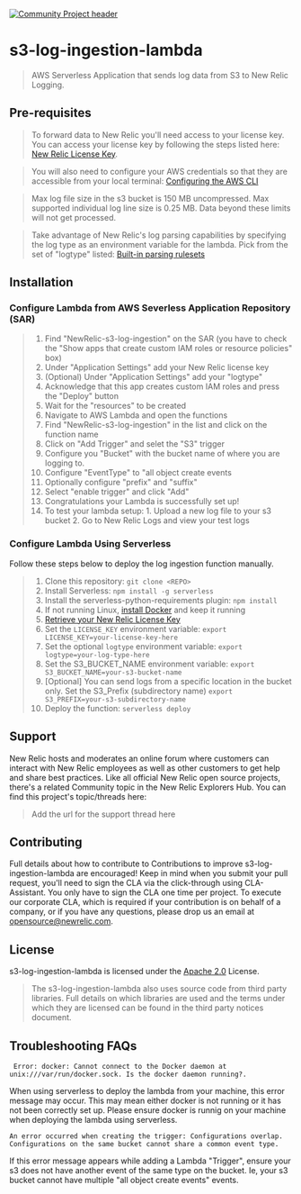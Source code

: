 [![Community Project header](https://github.com/newrelic/open-source-office/raw/master/examples/categories/images/Community_Project.png)](https://github.com/newrelic/open-source-office/blob/master/examples/categories/index.md#community-project)



# s3-log-ingestion-lambda

>AWS Serverless Application that sends log data from S3 to New Relic Logging.

## Pre-requisites

>To forward data to New Relic you'll need access to your license key. You can access your license key by following the steps listed here: [New Relic License Key](https://docs.newrelic.com/docs/accounts/install-new-relic/account-setup/license-key).

>You will also need to configure your AWS credentials so that they are accessible from your local terminal: [Configuring the AWS CLI](https://docs.aws.amazon.com/cli/latest/userguide/cli-chap-configure.html)

> Max log file size in the s3 bucket is 150 MB uncompressed. Max supported individual log line size is 0.25 MB. Data beyond these limits will not get processed. 

> Take advantage of New Relic's log parsing capabilities by specifying the log type as an environment variable for the lambda. Pick from the set of "logtype" listed: [Built-in parsing rulesets](https://docs.newrelic.com/docs/logs/new-relic-logs/ui-data/new-relic-logs-parsing-built-rules-custom-parsing#built-in-rules)



## Installation

### Configure Lambda from AWS Severless Application Repository (SAR)

> 1. Find "NewRelic-s3-log-ingestion" on the SAR (you have to check the "Show apps that create custom IAM roles or resource policies" box)
> 2. Under "Application Settings" add your New Relic license key
> 3. (Optional) Under "Application Settings" add your "logtype" 
> 4. Acknowledge that this app creates custom IAM roles and press the "Deploy" button
> 5. Wait for the "resources" to be created
> 6. Navigate to AWS Lambda and open the functions
> 7. Find "NewRelic-s3-log-ingestion" in the list and click on the function name
> 8. Click on "Add Trigger" and selet the "S3" trigger
> 9. Configure you "Bucket" with the bucket name of where you are logging to. 
> 10. Configure "EventType" to "all object create events
> 11. Optionally configure "prefix" and "suffix"
> 12. Select "enable trigger" and click "Add"
> 13. Congratulations your Lambda is successfully set up!
> 14. To test your lambda setup:
     1. Upload a new log file to your s3 bucket
    2. Go to New Relic Logs and view your test logs


### Configure Lambda Using Serverless

Follow these steps below to deploy the log ingestion function manually. 

> 1. Clone this repository: `git clone <REPO>`
> 2. Install Serverless: `npm install -g serverless`
> 3. Install the serverless-python-requirements plugin: `npm install`
> 4. If not running Linux, [install Docker](https://docs.docker.com/install/) and keep it running
> 5. [Retrieve your New Relic License Key](https://docs.newrelic.com/docs/accounts/install-new-relic/account-setup/license-key)
> 6. Set the `LICENSE_KEY` environment variable: `export LICENSE_KEY=your-license-key-here`
> 7. Set the optional `logtype` environment variable: `export logtype=your-log-type-here`
> 8. Set the S3_BUCKET_NAME environment variable: `export S3_BUCKET_NAME=your-s3-bucket-name`
> 9. [Optional] You can send logs from a specific location in the bucket only. Set the S3_Prefix (subdirectory name) `export S3_PREFIX=your-s3-subdirectory-name`
> 10. Deploy the function: `serverless deploy`
 


## Support

New Relic hosts and moderates an online forum where customers can interact with New Relic employees as well as other customers to get help and share best practices. Like all official New Relic open source projects, there's a related Community topic in the New Relic Explorers Hub. You can find this project's topic/threads here:

>Add the url for the support thread here

## Contributing
Full details about how to contribute to
Contributions to improve s3-log-ingestion-lambda are encouraged! Keep in mind when you submit your pull request, you'll need to sign the CLA via the click-through using CLA-Assistant. You only have to sign the CLA one time per project.
To execute our corporate CLA, which is required if your contribution is on behalf of a company, or if you have any questions, please drop us an email at opensource@newrelic.com.

## License
s3-log-ingestion-lambda is licensed under the [Apache 2.0](http://apache.org/licenses/LICENSE-2.0.txt) License.
> The s3-log-ingestion-lambda also uses source code from third party libraries. Full details on which libraries are used and the terms under which they are licensed can be found in the third party notices document.

## Troubleshooting FAQs

```bash:
 Error: docker: Cannot connect to the Docker daemon at unix:///var/run/docker.sock. Is the docker daemon running?.
```
When using serverless to deploy the lambda from your machine, this error message may occur. This may mean either docker is not running or it has not been correctly set up. Please ensure docker is runnig on your machine when deploying the lambda using serverless.



```bash:
An error occurred when creating the trigger: Configurations overlap. Configurations on the same bucket cannot share a common event type.
```
If this error message appears while adding a Lambda "Trigger", ensure your s3 does not have another event of the same type on the bucket.
Ie, your s3 bucket cannot have multiple "all object create events" events. 


